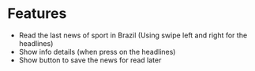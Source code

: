 # Features
  * Read the last news of sport in Brazil (Using swipe left and right for the headlines)
  * Show info details (when press on the headlines)
  * Show button to save the news for read later